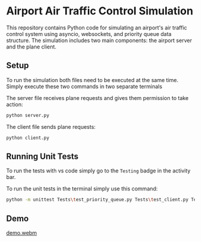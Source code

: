# Airport Air Traffic Control Simulation

This repository contains Python code for simulating an airport's air traffic control system using asyncio, websockets, and priority queue data structure. The simulation includes two main components: the airport server and the plane client.


## Setup

To run the simulation both files need to be executed at the same time. 
Simply execute these two commands in two separate terminals

The server file receives plane requests and gives them permission to take action:
```bash
python server.py

```
The client file sends plane requests:
```bash
python client.py
```


## Running Unit Tests
To run the tests with vs code simply go to the `Testing` badge in the activity bar.

To run the unit tests in the terminal simply use this command:

```bash
python -m unittest Tests\test_priority_queue.py Tests\test_client.py Tests\test_server.py     
```

## Demo

[demo.webm](https://github.com/SpyrosMitsis/data_structure_assigment_1/assets/66162195/720bba87-9ff5-49ed-bde0-869b15fe8c91)
